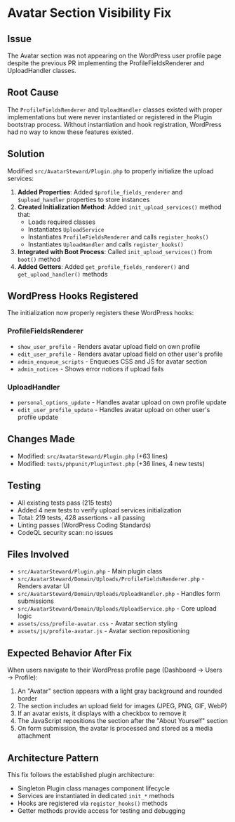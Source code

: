 # Avatar Section Visibility Fix

## Issue
The Avatar section was not appearing on the WordPress user profile page despite the previous PR implementing the ProfileFieldsRenderer and UploadHandler classes.

## Root Cause
The `ProfileFieldsRenderer` and `UploadHandler` classes existed with proper implementations but were never instantiated or registered in the Plugin bootstrap process. Without instantiation and hook registration, WordPress had no way to know these features existed.

## Solution
Modified `src/AvatarSteward/Plugin.php` to properly initialize the upload services:

1. **Added Properties**: Added `$profile_fields_renderer` and `$upload_handler` properties to store instances
2. **Created Initialization Method**: Added `init_upload_services()` method that:
   - Loads required classes
   - Instantiates `UploadService`
   - Instantiates `ProfileFieldsRenderer` and calls `register_hooks()`
   - Instantiates `UploadHandler` and calls `register_hooks()`
3. **Integrated with Boot Process**: Called `init_upload_services()` from `boot()` method
4. **Added Getters**: Added `get_profile_fields_renderer()` and `get_upload_handler()` methods

## WordPress Hooks Registered
The initialization now properly registers these WordPress hooks:

### ProfileFieldsRenderer
- `show_user_profile` - Renders avatar upload field on own profile
- `edit_user_profile` - Renders avatar upload field on other user's profile
- `admin_enqueue_scripts` - Enqueues CSS and JS for avatar section
- `admin_notices` - Shows error notices if upload fails

### UploadHandler
- `personal_options_update` - Handles avatar upload on own profile update
- `edit_user_profile_update` - Handles avatar upload on other user's profile update

## Changes Made
- Modified: `src/AvatarSteward/Plugin.php` (+63 lines)
- Modified: `tests/phpunit/PluginTest.php` (+36 lines, 4 new tests)

## Testing
- All existing tests pass (215 tests)
- Added 4 new tests to verify upload services initialization
- Total: 219 tests, 428 assertions - all passing
- Linting passes (WordPress Coding Standards)
- CodeQL security scan: no issues

## Files Involved
- `src/AvatarSteward/Plugin.php` - Main plugin class
- `src/AvatarSteward/Domain/Uploads/ProfileFieldsRenderer.php` - Renders avatar UI
- `src/AvatarSteward/Domain/Uploads/UploadHandler.php` - Handles form submissions
- `src/AvatarSteward/Domain/Uploads/UploadService.php` - Core upload logic
- `assets/css/profile-avatar.css` - Avatar section styling
- `assets/js/profile-avatar.js` - Avatar section repositioning

## Expected Behavior After Fix
When users navigate to their WordPress profile page (Dashboard → Users → Profile):
1. An "Avatar" section appears with a light gray background and rounded border
2. The section includes an upload field for images (JPEG, PNG, GIF, WebP)
3. If an avatar exists, it displays with a checkbox to remove it
4. The JavaScript repositions the section after the "About Yourself" section
5. On form submission, the avatar is processed and stored as a media attachment

## Architecture Pattern
This fix follows the established plugin architecture:
- Singleton Plugin class manages component lifecycle
- Services are instantiated in dedicated `init_*` methods
- Hooks are registered via `register_hooks()` methods
- Getter methods provide access for testing and debugging

